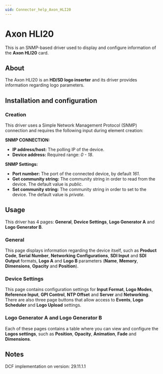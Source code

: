 ```yaml
---
uid: Connector_help_Axon_HLI20
---
```


# Axon HLI20

This is an SNMP-based driver used to display and configure information of the **Axon HLI20** card.

## About

The Axon HLI20 is an **HD/SD logo inserter** and its driver provides information regarding logo parameters.

## Installation and configuration

### Creation

This driver uses a Simple Network Management Protocol (SNMP) connection and requires the following input during element creation:

**SNMP CONNECTION:**

- **IP address/host:** The polling IP of the device.
- **Device address:** Required range: *0 - 18*.

**SNMP Settings:**

- **Port number:** The port of the connected device, by default *161*.
- **Get community string:** The community string in order to read from the device. The default value is *public*.
- **Set community string:** The community string in order to set to the device. The default value is *private*.

## Usage

This driver has 4 pages: **General**, **Device Settings**, **Logo Generator A** and **Logo Generator B**.

### General

This page displays information regarding the device itself, such as **Product** **Code**, **Serial Number**, **Networking** **Configurations**, **SDI Input** and **SDI** **Output** formats, **Logo A** and **Logo B** parameters (**Name**, **Memory**, **Dimensions**, **Opacity** and **Position**).

### Device Settings

This page contains configuration settings for **Input Format**, **Logo Modes**, **Reference Input**, **GPI Control**, **NTP Offset** and **Server** and **Networking**. There are also three page buttons that allow access to **Events**, **Logo Scheduler** and **Logo Upload** settings.

### Logo Generator A and Logo Generator B

Each of these pages contains a table where you can view and configure the **Logos settings**, such as **Position**, **Opacity**, **Animation**, **Fade** and **Dimensions**.

## Notes

DCF implementation on version: 29.11.1.1
